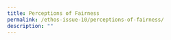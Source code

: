 ```yaml
---
title: Perceptions of Fairness
permalink: /ethos-issue-10/perceptions-of-fairness/
description: ""
---
```

